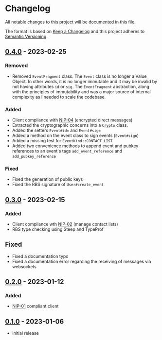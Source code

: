 # Changelog
All notable changes to this project will be documented in this file.

The format is based on [Keep a Changelog](http://keepachangelog.com/en/1.0.0/)
and this project adheres to [Semantic Versioning](http://semver.org/spec/v2.0.0.html).

## [0.4.0] - 2023-02-25

### Removed

- Removed `EventFragment` class. The `Event` class is no longer a Value Object. In other words, it is no longer
immutable and it may be invalid by not having attributes `id` or `sig`. The `EventFragment` abstraction, along with the
principles of immutability and was a major source of internal complexity as I needed to scale the codebase.

### Added

- Client compliance with [NIP-04](https://github.com/nostr-protocol/nips/blob/master/04.md) (encrypted direct messages)
- Extracted the cryptographic concerns into a `Crypto` class.
- Added the setters `Event#id=` and `Event#sig=`
- Added a method on the event class to sign events (`Event#sign`)
- Added a missing test for `EventKind::CONTACT_LIST`
- Added two convenience methods to append event and pubkey references to an event's tags `add_event_reference` and
`add_pubkey_reference`

### Fixed

- Fixed the generation of public keys
- Fixed the RBS signature of `User#create_event`

## [0.3.0] - 2023-02-15

### Added

- Client compliance wth [NIP-02](https://github.com/nostr-protocol/nips/blob/master/02.md) (manage contact lists)
- RBS type checking using Steep and TypeProf

## Fixed

- Fixed a documentation typo
- Fixed a documentation error regarding the receiving of messages via websockets

## [0.2.0] - 2023-01-12

### Added

- [NIP-01](https://github.com/nostr-protocol/nips/blob/master/01.md) compliant client

## [0.1.0] - 2023-01-06

- Initial release

[0.4.0]: https://github.com/wilsonsilva/nostr/compare/v0.3.0...v0.4.0
[0.3.0]: https://github.com/wilsonsilva/nostr/compare/v0.2.0...v0.3.0
[0.2.0]: https://github.com/wilsonsilva/nostr/compare/v0.1.0...v0.2.0
[0.1.0]: https://github.com/wilsonsilva/nostr/compare/7fded5...v0.1.0
